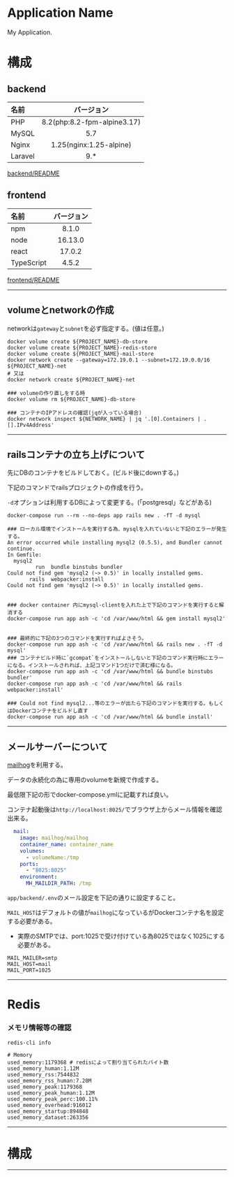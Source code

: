 # Application Name

My Application.

# 構成

## backend

| 名前 | バージョン |
| :--- | :---: |
| PHP | 8.2(php:8.2-fpm-alpine3.17) |
| MySQL | 5.7 |
| Nginx | 1.25(nginx:1.25-alpine) |
| Laravel | 9.* |

[backend/README](./app/backend/README.md)

## frontend

| 名前 | バージョン |
| :--- | :---: |
| npm | 8.1.0 |
| node | 16.13.0 |
| react | 17.0.2 |
| TypeScript | 4.5.2 |

[frontend/README](./frontend/README.md)

---

## volumeとnetworkの作成

networkは`gateway`と`subnet`を必ず指定する。(値は任意。)

```shell
docker volume create ${PROJECT_NAME}-db-store
docker volume create ${PROJECT_NAME}-redis-store
docker volume create ${PROJECT_NAME}-mail-store
docker network create --gateway=172.19.0.1 --subnet=172.19.0.0/16 ${PROJECT_NAME}-net
# 又は
docker network create ${PROJECT_NAME}-net

### volumeの作り直しをする時
docker volume rm ${PROJECT_NAME}-db-store

### コンテナのIPアドレスの確認(jqが入っている場合)
docker network inspect ${NETWORK_NAME} | jq '.[0].Containers | .[].IPv4Address'
```


---

## railsコンテナの立ち上げについて

先にDBのコンテナをビルドしておく。(ビルド後にdownする。)

下記のコマンドでrailsプロジェクトの作成を行う。

`-d`オプションは利用するDBによって変更する。(「postgresql」などがある)

```shell
docker-compose run --rm --no-deps app rails new . -fT -d mysql

### ローカル環境でインストールを実行する為、mysqlを入れていないと下記のエラーが発生する。
An error occurred while installing mysql2 (0.5.5), and Bundler cannot continue.
In Gemfile:
  mysql2
         run  bundle binstubs bundler
Could not find gem 'mysql2 (~> 0.5)' in locally installed gems.
       rails  webpacker:install
Could not find gem 'mysql2 (~> 0.5)' in locally installed gems.


### docker container 内にmysql-clientを入れた上で下記のコマンドを実行すると解消する
docker-compose run app ash -c 'cd /var/www/html && gem install mysql2'


### 最終的に下記の3つのコマンドを実行すればよさそう。
docker-compose run app ash -c 'cd /var/www/html && rails new . -fT -d mysql'
### コンテナビルド時に`gcompat`をインストールしないと下記のコマンド実行時にエラーになる。インストールされれば、上記コマンド1つだけで済む様になる。
docker-compose run app ash -c 'cd /var/www/html && bundle binstubs bundler'
docker-compose run app ash -c 'cd /var/www/html && rails webpacker:install'

### Could not find mysql2...等のエラーが出たら下記のコマンドを実行する。もしくはDockerコンテナをビルドし直す
docker-compose run app ash -c 'cd /var/www/html && bundle install'

```


---

## メールサーバーについて

[mailhog](https://github.com/mailhog/MailHog)を利用する。

データの永続化の為に専用のvolumeを新規で作成する。

最低限下記の形でdocker-compose.ymlに記載すれば良い。

コンテナ起動後は`http://localhost:8025/`でブラウザ上からメール情報を確認出来る。

```yaml
  mail:
    image: mailhog/mailhog
    container_name: container_name
    volumes:
      - volumeName:/tmp
    ports:
      - "8025:8025"
    environment:
      MH_MAILDIR_PATH: /tmp
```

`app/backend/.env`のメール設定を下記の通りに設定すること。

`MAIL_HOST`はデフォルトの値が`mailhog`になっているがDockerコンテナ名を設定する必要がある。

* 実際のSMTPでは、port:1025で受け付けている為8025ではなく1025にする必要がある。

```shell
MAIL_MAILER=smtp
MAIL_HOST=mail
MAIL_PORT=1025
```

---

# Redis

### メモリ情報等の確認

```shell
redis-cli info

# Memory
used_memory:1179368 # redisによって割り当てられたバイト数
used_memory_human:1.12M
used_memory_rss:7544832
used_memory_rss_human:7.20M
used_memory_peak:1179368
used_memory_peak_human:1.12M
used_memory_peak_perc:100.11%
used_memory_overhead:916012
used_memory_startup:894848
used_memory_dataset:263356
```

---

# 構成



---

